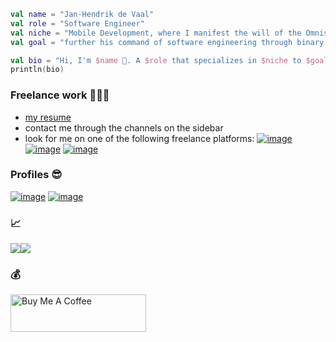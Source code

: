 ```kotlin
val name = "Jan-Hendrik de Vaal"
val role = "Software Engineer"
val niche = "Mobile Development, where I manifest the will of the Omnissiah through Androidmancy,"
val goal = "further his command of software engineering through binary trials that test the limits of his cognitive and creative capabilities" 

val bio = "Hi, I'm $name 👋. A $role that specializes in $niche to $goal."
println(bio)
```

### Freelance work 👨🏻‍💻
- [my resume](https://github.com/jhavatar/mycv/files/15048538/Jan-Hendrik.de.Vaal.CV.-.April.2024.pdf)
- contact me through the channels on the sidebar
- look for me on one of the following freelance platforms:
<a href="https://www.toptal.com">![image](https://img.shields.io/badge/Toptal-3863A0?style=for-the-badge&logo=Toptal&logoColor=white)</a> <a href="https://andela.com/">![image](https://img.shields.io/badge/ANDELA-173B3F?style=for-the-badge&logo=ANDELA&logoColor=FFFFFF)</a> <a href="https://www.turing.com/">![image](https://img.shields.io/badge/TURING-0F0F0F?style=for-the-badge&logo=url=%2Fimg%2FLogo.svg&w=128&q=75&logoColor=FFFFFF)</a>

### Profiles 😎
<a href="https://stackoverflow.com/users/778951/jhavatar">![image](https://img.shields.io/badge/Stack_Overflow-FE7A16?style=for-the-badge&logo=stack-overflow&logoColor=white)</a>
<a href="[https://stackoverflow.com/users/778951/jhavatar](https://www.hackerrank.com/profile/jhdevaal)">![image](https://img.shields.io/badge/HackerRank-32C766?style=for-the-badge&logo=hackerrank&w=128&q=75&logoColor=white)</a>

### 📈
<p align="left">
 <img align="center" src="https://github-readme-stats.vercel.app/api?username=jhavatar&count_private=true&show_icons=true&theme=dracula"/><img align="center" src="https://github-readme-stats.vercel.app/api/top-langs/?username=jhavatar&layout=compact&theme=dracula"/>
</p>

### 💰
<p align="left">
  <a href="https://www.buymeacoffee.com/jhdevaal" target="_blank"><img src="https://cdn.buymeacoffee.com/buttons/v2/default-yellow.png" alt="Buy Me A Coffee" style="height: 60px !important;width: 217px !important;" ></a>
</p>
